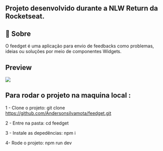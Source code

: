 
## Projeto desenvolvido durante a NLW Return da Rocketseat. 


## :rocket: Sobre

<p>O feedget é uma aplicação para envio de feedbacks como problemas, ideias ou soluções por meio de componentes Widgets.

## Preview

<img src=".github/coffeDelivery.PNG">


## Para rodar o projeto na maquina local :

1 - Clone o projeto:
  git clone https://github.com/Andersonsilvamota/feedget.git
  
2 - Entre na pasta:
  cd feedget

3 - Instale as depedências:
  npm i
  
4- Rode o projeto:
  npm run dev
